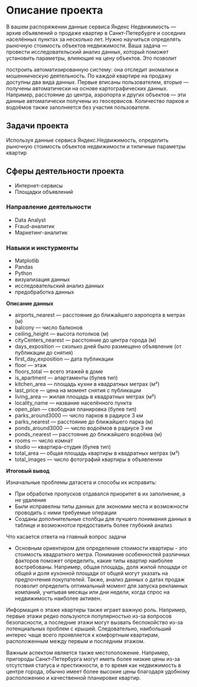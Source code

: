 <h1> Описание проекта </h1>


В вашем распоряжении данные сервиса Яндекс Недвижимость — архив объявлений о продаже квартир в Санкт-Петербурге и соседних населённых пунктах за несколько лет. Нужно научиться определять рыночную стоимость объектов недвижимости. Ваша задача — провести исследовательский анализ данных, который поможет установить параметры, влияющие на цену объектов. Это позволит 

построить автоматизированную систему: она отследит аномалии и мошенническую деятельность. 
По каждой квартире на продажу доступны два вида данных. Первые вписаны пользователем, вторые — получены автоматически на основе картографических данных. Например, расстояние до центра, аэропорта и других объектов — эти данные автоматически получены из геосервисов. Количество парков и водоёмов также заполняется без участия пользователя. 

<h2> Задачи проекта </h2>

Используя данные сервиса Яндекс.Недвижимость, определить рыночную стоимость объектов недвижимости и типичные параметры квартир

<h2> Сферы деятельности проекта </h2>

 - Интернет-сервисы 
 - Площадки объявлений


<h3> Направление деятельности </h3>

- Data Analyst
- Fraud-аналитик
- Маркетинг-аналитик

<h3> Навыки и инстурменты </h3>

- Matplotlib
- Pandas
- Python
- визуализация данных 
- исследовательский анализ данных
- предобработка данных





**Описание данных**


   - airports_nearest — расстояние до ближайшего аэропорта в метрах (м)
   - balcony — число балконов
   - ceiling_height — высота потолков (м)
   - cityCenters_nearest — расстояние до центра города (м)
   - days_exposition — сколько дней было размещено объявление (от публикации до снятия)
   - first_day_exposition — дата публикации
   - floor — этаж
   - floors_total — всего этажей в доме
   - is_apartment — апартаменты (булев тип)
   - kitchen_area — площадь кухни в квадратных метрах (м²)
   - last_price — цена на момент снятия с публикации
   - living_area — жилая площадь в квадратных метрах (м²)
   - locality_name — название населённого пункта
   - open_plan — свободная планировка (булев тип)
   - parks_around3000 — число парков в радиусе 3 км
   - parks_nearest — расстояние до ближайшего парка (м)
   - ponds_around3000 — число водоёмов в радиусе 3 км
   - ponds_nearest — расстояние до ближайшего водоёма (м)
   - rooms — число комнат
   - studio — квартира-студия (булев тип)
   - total_area — общая площадь квартиры в квадратных метрах (м²)
   - total_images — число фотографий квартиры в объявлении

   
**Итоговый вывод**

Изначальные проблемы датасета и способы их исправить:

- При обработке пропусков отдавался приоритет в их заполнение, а не удаление
- Были исправелны типы данных для экономии места и возможности проводить с ними требуемые операции
- Созданы дополнительные столбцы для лучшего понимания данных в таблице и возможнотси предоставить более глубокий анализ

Что касается ответа на главный вопрос задачи

- Основным ориентиром для определения стоимости квартиры - это стоимость квадратного метра.
Понимание особенностей различных факторов поможет определить, какие типы квартир наиболее востребованы. Например, общая площадь, доля жилой площади от общей и доля кухонной площади от общей могут указать на предпочтения покупателей. Также, анализ данных о датах продаж позволит определить оптимальный момент для запуска рекламных компаний, учитывая месяцы или дни недели, когда спрос на недвижимость наиболее активен.

Информация о этаже квартиры также играет важную роль. Например, первые этажи редко пользуются популярностью из-за вопросов безопасности, а последние этажи могут вызвать беспокойство из-за потенциальных проблем с крышей. Следовательно, наибольший интерес чаще всего проявляется к комфортным квартирам, расположенным между первым и последним этажом.

Важным аспектом является также местоположение. Например, пригороды Санкт-Петербурга могут иметь более низкие цены из-за отсутствия статуса и престижности, в то время как недвижимость в центре города, обычно имеет более высокие цены благодаря удобному расположению и качественной планировке квартир.